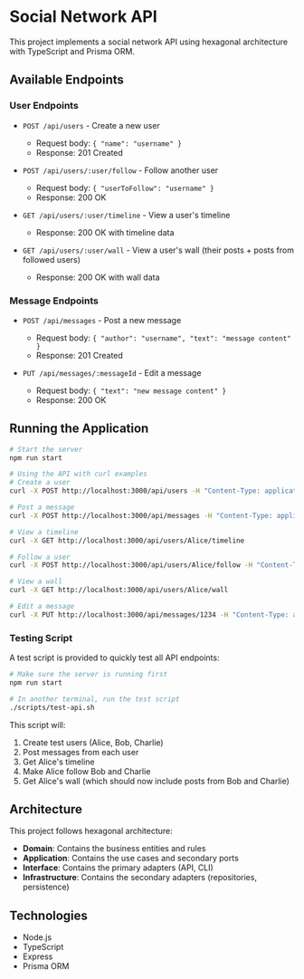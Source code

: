 # Social Network API

This project implements a social network API using hexagonal architecture with TypeScript and Prisma ORM.

## Available Endpoints

### User Endpoints

- `POST /api/users` - Create a new user

  - Request body: `{ "name": "username" }`
  - Response: 201 Created

- `POST /api/users/:user/follow` - Follow another user

  - Request body: `{ "userToFollow": "username" }`
  - Response: 200 OK

- `GET /api/users/:user/timeline` - View a user's timeline

  - Response: 200 OK with timeline data

- `GET /api/users/:user/wall` - View a user's wall (their posts + posts from followed users)
  - Response: 200 OK with wall data

### Message Endpoints

- `POST /api/messages` - Post a new message

  - Request body: `{ "author": "username", "text": "message content" }`
  - Response: 201 Created

- `PUT /api/messages/:messageId` - Edit a message
  - Request body: `{ "text": "new message content" }`
  - Response: 200 OK

## Running the Application

```bash
# Start the server
npm run start

# Using the API with curl examples
# Create a user
curl -X POST http://localhost:3000/api/users -H "Content-Type: application/json" -d '{"name":"Alice"}'

# Post a message
curl -X POST http://localhost:3000/api/messages -H "Content-Type: application/json" -d '{"author":"Alice","text":"Hello, world!"}'

# View a timeline
curl -X GET http://localhost:3000/api/users/Alice/timeline

# Follow a user
curl -X POST http://localhost:3000/api/users/Alice/follow -H "Content-Type: application/json" -d '{"userToFollow":"Bob"}'

# View a wall
curl -X GET http://localhost:3000/api/users/Alice/wall

# Edit a message
curl -X PUT http://localhost:3000/api/messages/1234 -H "Content-Type: application/json" -d '{"text":"Updated message"}'
```

### Testing Script

A test script is provided to quickly test all API endpoints:

```bash
# Make sure the server is running first
npm run start

# In another terminal, run the test script
./scripts/test-api.sh
```

This script will:

1. Create test users (Alice, Bob, Charlie)
2. Post messages from each user
3. Get Alice's timeline
4. Make Alice follow Bob and Charlie
5. Get Alice's wall (which should now include posts from Bob and Charlie)

## Architecture

This project follows hexagonal architecture:

- **Domain**: Contains the business entities and rules
- **Application**: Contains the use cases and secondary ports
- **Interface**: Contains the primary adapters (API, CLI)
- **Infrastructure**: Contains the secondary adapters (repositories, persistence)

## Technologies

- Node.js
- TypeScript
- Express
- Prisma ORM
